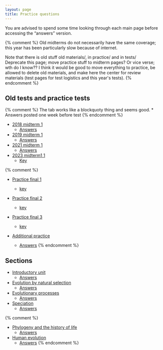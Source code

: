 ```yaml
---
layout: page
title: Practice questions
---
```


You are advised to spend some time looking through each main page before accessing the “answers” version.

{% comment %} 
Old midterms do not necessarily have the same coverage; this year has been particularly slow because of internet.

Note that there is old stuff old materials/, in practice/ and in tests/
Deprecate this page; move practice stuff to midterm pages?
Or vice verse; wth do I know??
I think it would be good to move everything to practice, be allowed to delete old materials, and make here the center for review materials (test pages for test logistics and this year's tests).
{% endcomment %} 

## Old tests and practice tests

{% comment %} 
	The tab works like a blockquoty thing and seems good.
	* Answers posted one week before test
{% endcomment %} 

* [2018 midterm 1](practice/18M1.test.pdf)
	* [Answers](practice/18M1.key.pdf)
* [2019 midterm 1](practice/19M1.test.pdf)
	* [Answers](practice/19M1.key.pdf)
* [2021 midterm 1](tests/2021/midterm1.4.test.pdf)
	* [Answers](tests/2021/midterm1.4.key.pdf)
* [2023 midterm1 1](tests/2023/midterm1.1.test.pdf)
	* [Key](tests/2023/midterm1.1.key.pdf)

{% comment %} 
* [Practice final 1](tests/d2018.qkey.pdf)
	* [key](tests/d2018.qtest.pdf)
* [Practice final 2](practice/d2019.html)
	* [key](tests/d2019.qkey.pdf)
* [Practice final 3](tests/2021/final.qtest.pdf)
	* [key](tests/2021/final.qkey.pdf)

* [Additional practice](practice/practice2.test.pdf)
	* [Answers](practice/practice2.key.pdf)
{% endcomment %} 

## Sections

* [Introductory unit](intro_ques.html)
	* [Answers](intro_ans.html)
* [Evolution by natural selection](ns_ques.html)
	* [Answers](ns_ans.html)
* [Evolutionary processes](process_ques.html)
	* [Answers](process_ans.html)
* [Speciation](speciation_ques.html)
	* [Answers](speciation_ans.html)

{% comment %} 
* [Phylogeny and the history of life](phylo_ques.html)
	* [Answers](phylo_ans.html)
* [Human evolution](ape_ques.html)
	* [Answers](ape_ans.html)
{% endcomment %} 
